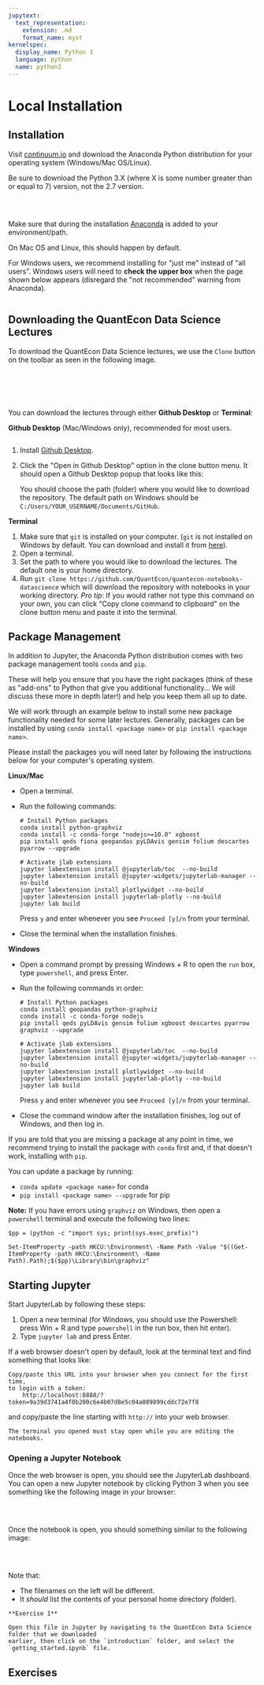 ```yaml
---
jupytext:
  text_representation:
    extension: .md
    format_name: myst
kernelspec:
  display_name: Python 3
  language: python
  name: python3
---
```


# Local Installation

## Installation

Visit [continuum.io](https://www.anaconda.com/download) and download the
Anaconda Python distribution for your operating system (Windows/Mac OS/Linux).

Be sure to download the Python 3.X (where X is some number greater than or equal to 7) version, not
the 2.7 version.

```{figure} https://datascience.quantecon.org/assets/_static/introduction_files/install_python.png

```

<br>

Make sure that during the installation [Anaconda](https://www.anaconda.com/distribution/)
is added to your environment/path.

On Mac OS and Linux, this should happen by default.

For Windows users, we recommend installing for "just me" instead of "all users". Windows users will need to **check the upper box** when the page shown below appears (disregard the "not recommended" warning from Anaconda).

```{figure} https://datascience.quantecon.org/assets/_static/introduction_files/install_python_path.png

```

## Downloading the QuantEcon Data Science Lectures

To download the QuantEcon Data Science lectures, we use the `Clone` button on the toolbar
as seen in the following image.

<br>

```{figure} https://datascience.quantecon.org/assets/_static/introduction_files/clone_button.png

```

<br>

You can download the lectures through either **Github Desktop** or **Terminal**:

**Github Desktop** (Mac/Windows only), recommended for most users.

```{figure} https://datascience.quantecon.org/assets/_static/introduction_files/download_lectures_github_desktop.png

```

1. Install [Github Desktop](https://desktop.github.com/).
1. Click the "Open in Github Desktop" option in the clone button menu. It should open a Github
   Desktop popup that looks like this:
   
   You should choose the path (folder) where you would like to download the repository. The default path on
   Windows should be `C:/Users/YOUR_USERNAME/Documents/GitHub`.

**Terminal**

1. Make sure that `git` is installed on your computer. (`git` is not installed on Windows by default. You can download and install it from [here](https://git-scm.com/download/win)).
1. Open a terminal.
1. Set the path to where you would like to download the lectures. The default one is your home directory.
1. Run `git clone https://github.com/QuantEcon/quantecon-notebooks-datascience` which will
   download the repository with notebooks in your working directory. *Pro tip*: If you would rather
   not type this command on your own, you can click "Copy clone command to clipboard" on the clone
   button menu and paste it into the terminal.

## Package Management

In addition to Jupyter, the Anaconda Python distribution comes with two package management tools `conda` and `pip`.

These will help you ensure that you have the right packages (think of these as "add-ons" to Python
that give you additional functionality... We will discuss these more in depth later!) and help you
keep them all up to date.

We will work through an example below to install some new package functionality needed for some
later lectures. Generally, packages can be installed by using `conda install <package name>` or
`pip install <package name>`.

Please install the packages you will need later by following the instructions below for your
computer's operating system.

**Linux/Mac**

- Open a terminal.
- Run the following commands:
  
  ```{code-block} bash
  # Install Python packages
  conda install python-graphviz
  conda install -c conda-forge "nodejs>=10.0" xgboost
  pip install qeds fiona geopandas pyLDAvis gensim folium descartes pyarrow --upgrade
  
  # Activate jlab extensions
  jupyter labextension install @jupyterlab/toc  --no-build
  jupyter labextension install @jupyter-widgets/jupyterlab-manager --no-build
  jupyter labextension install plotlywidget --no-build
  jupyter labextension install jupyterlab-plotly --no-build
  jupyter lab build
  ```
  Press `y` and enter whenever you see `Proceed [y]/n` from your terminal.
- Close the terminal when the installation finishes.

**Windows**

- Open a command prompt by pressing Windows + R to open the `run` box, type `powershell`, and press
  Enter.
- Run the following commands in order:
  
  ```{code-block} bash
  # Install Python packages
  conda install geopandas python-graphviz
  conda install -c conda-forge nodejs
  pip install qeds pyLDAvis gensim folium xgboost descartes pyarrow graphviz --upgrade
  
  # Activate jlab extensions
  jupyter labextension install @jupyterlab/toc  --no-build
  jupyter labextension install @jupyter-widgets/jupyterlab-manager --no-build
  jupyter labextension install plotlywidget --no-build
  jupyter labextension install jupyterlab-plotly --no-build
  jupyter lab build
  ```
  Press `y` and enter whenever you see `Proceed [y]/n` from your terminal.
- Close the command window after the installation finishes, log out of Windows, and then log in.

If you are told that you are missing a package at any point in time, we recommend trying to install
the package with `conda` first and, if that doesn't work, installing with `pip`.

You can update a package by running:

- `conda update <package name>` for conda
- `pip install <package name> --upgrade` for pip

**Note:** If you have errors using `graphviz` on Windows, then open a `powershell` terminal and execute the following two lines:

```{code-block} powershell
$pp = (python -c "import sys; print(sys.exec_prefix)")

Set-ItemProperty -path HKCU:\Environment\ -Name Path -Value "$((Get-ItemProperty -path HKCU:\Environment\ -Name Path).Path);$($pp)\Library\bin\graphviz"
```

## Starting Jupyter

Start JupyterLab by following these steps:

1. Open a new terminal (for Windows, you should use the Powershell: press Win + R and type
   `powershell` in the run box, then hit enter).
1. Type `jupyter lab` and press Enter.

If a web browser doesn't open by default, look at the terminal text and find something that looks
like:

```{code-block} md
Copy/paste this URL into your browser when you connect for the first time,
to login with a token:
    http://localhost:8888/?token=9a39d3741a4f0b200c6e4b07d8e5c04a089899cddc72e7f8
```

and copy/paste the line starting with `http://` into your web browser.

```{note}
The terminal you opened must stay open while you are editing the notebooks.
```

### Opening a Jupyter Notebook

Once the web browser is open, you should see the JupyterLab dashboard. You can open a new Jupyter
notebook by clicking Python 3 when you see something like the following image in your browser:

```{figure} https://datascience.quantecon.org/assets/_static/introduction_files/jupyter_lab.png

```

<br>

Once the notebook is open, you should something similar to the following image:

```{figure} https://datascience.quantecon.org/assets/_static/introduction_files/jupyter_lab_notebook.png

```

<br>

Note that:

- The filenames on the left will be different.
- It *should* list the contents of your personal home directory (folder).

````{exercise}
**Exercise 1**

Open this file in Jupyter by navigating to the QuantEcon Data Science folder that we downloaded
earlier, then click on the `introduction` folder, and select the `getting_started.ipynb` file.

````

## Exercises

````{exerciselist}
````

